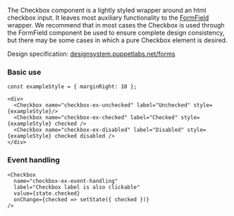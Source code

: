 The Checkbox component is a lightly styled wrapper around an html checkbox input. It leaves most auxiliary functionality to the [FormField](#form) wrapper. We recommend that in most cases the Checkbox is used through the FormField component be used to ensure complete design consistency, but there may be some cases in which a pure Checkbox element is desired.

Design specification: <a href="http://designsystem.puppetlabs.net/forms" target="_top">designsystem.puppetlabs.net/forms</a>

### Basic use

```
const exampleStyle = { marginRight: 10 };

<div>
  <Checkbox name="checkbox-ex-unchecked" label="Unchecked" style={exampleStyle}/>
  <Checkbox name="checkbox-ex-checked" label="Checked" style={exampleStyle} checked />
  <Checkbox name="checkbox-ex-disabled" label="Disabled" style={exampleStyle} checked disabled />
</div>
```

### Event handling

```
<Checkbox
  name="checkbox-ex-event-handling"
  label="Checkbox label is also clickable"
  value={state.checked}
  onChange={checked => setState({ checked })}
/>
```
